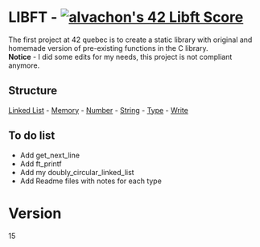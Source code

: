 # LIBFT - [![alvachon's 42 Libft Score](https://badge42.vercel.app/api/v2/clb9zrpvt00250fl97rqy9hie/project/2544750)](https://github.com/JaeSeoKim/badge42)
The first project at 42 quebec is to create a static library with original and homemade version of pre-existing functions in the C library.\
**Notice** - I did some edits for my needs, this project is not compliant anymore.

## Structure
[Linked List](https://github.com/alvachon/42_libft/blob/main/libft/linked_list/_include/linkedlist.h) -
[Memory](https://github.com/alvachon/42_libft/blob/main/libft/memory/_include/memory.h) -
[Number](https://github.com/alvachon/42_libft/blob/main/libft/number/_include/nbr.h) -
[String](https://github.com/alvachon/42_libft/blob/main/libft/string/_include/string.h) -
[Type](https://github.com/alvachon/42_libft/blob/main/libft/type/_include/typemem.h) -
[Write](https://github.com/alvachon/42_libft/blob/main/libft/write/_include/write.h)

## To do list
* Add get_next_line
* Add ft_printf
* Add my doubly_circular_linked_list
* Add Readme files with notes for each type
# Version
15
